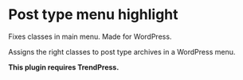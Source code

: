 Post type menu highlight
========================

Fixes classes in main menu. Made for WordPress.

Assigns the right classes to post type archives in a WordPress menu.

**This plugin requires TrendPress.**
